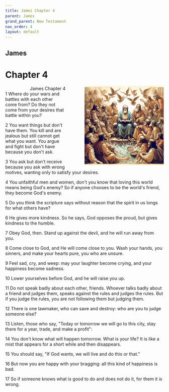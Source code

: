```yaml
---
title: James Chapter 4
parent: James
grand_parent: New Testament
nav_order: 4
layout: default
---
```


## James

# Chapter 4

<div style="clear: both; text-align: right;">
    <div style="max-width: 50%; height: auto; float: right; margin: 0 0 10px 10px; padding-left: 10%;">
        <img src="/assets/Image/James/500/4.jpg" alt="James Chapter 4" class="chapter-image">
    </div>
    <figcaption style="font-size: 14px; text-align: right;">James Chapter 4</figcaption>
</div>
1 Where do your wars and battles with each other come from? Do they not come from your desires that battle within you?

2 You want things but don't have them. You kill and are jealous but still cannot get what you want. You argue and fight but don't have because you don't ask.

3 You ask but don't receive because you ask with wrong motives, wanting only to satisfy your desires.

4 You unfaithful men and women, don't you know that loving this world means being God's enemy? So if anyone chooses to be the world's friend, they become God's enemy.

5 Do you think the scripture says without reason that the spirit in us longs for what others have?

6 He gives more kindness. So he says, God opposes the proud, but gives kindness to the humble.

7 Obey God, then. Stand up against the devil, and he will run away from you.

8 Come close to God, and He will come close to you. Wash your hands, you sinners, and make your hearts pure, you who are unsure.

9 Feel sad, cry, and weep: may your laughter become crying, and your happiness become sadness.

10 Lower yourselves before God, and he will raise you up.

11 Do not speak badly about each other, friends. Whoever talks badly about a friend and judges them, speaks against the rules and judges the rules. But if you judge the rules, you are not following them but judging them.

12 There is one lawmaker, who can save and destroy: who are you to judge someone else?

13 Listen, those who say, "Today or tomorrow we will go to this city, stay there for a year, trade, and make a profit":

14 You don't know what will happen tomorrow. What is your life? It is like a mist that appears for a short while and then disappears.

15 You should say, "If God wants, we will live and do this or that."

16 But now you are happy with your bragging: all this kind of happiness is bad.

17 So if someone knows what is good to do and does not do it, for them it is wrong.


